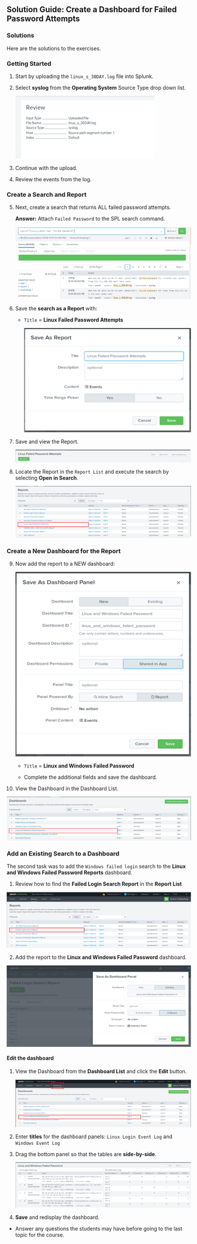 ## Solution Guide: Create a Dashboard for Failed Password Attempts

### Solutions

Here are the solutions to the exercises.

### Getting Started

1. Start by uploading the `linux_s_30DAY.log` file into Splunk. 

2. Select **syslog** from the **Operating System** Source Type drop down list.

     ![Images/linux-30Day-upload.png](Images/linux-30Day-upload.png)

3. Continue with the upload.

4. Review the events from the log.

### Create a Search and Report

5. Next, create a search that returns ALL failed password attempts.

     **Answer:** Attach `Failed Password` to the SPL search command.

      ![Images/failed-password-attempts.png](Images/failed-password-attempts.png)

6. Save the **search as a Report** with:
 
    * `Title` = **Linux Failed Password Attempts**    
               
      ![Images/failed-password-attempts-1.png](Images/failed-password-attempts-1.png)


7. Save and view the Report.

     ![Images/failed-password-attempts-2.png](Images/failed-password-attempts-2.png)

8.  Locate the Report in the `Report List` and execute the search by selecting **Open in Search**. 

     ![Images/failed-password-attempts-3.png](Images/failed-password-attempts-3.png)

### Create a New Dashboard for the Report
 
9. Now add the report to a NEW dashboard:

     ![Images/failed-password-attempts-4.png](Images/failed-password-attempts-4.png)
 
     * `Title` = **Linux and Windows Failed Password**

     * Complete the additional fields and save the dashboard.

10. View the Dashboard in the Dashboard List. 

   ![Images/failed-password-attempts-5.png](Images/failed-password-attempts-5.png)


### Add an Existing Search to a Dashboard

The second task was to add the `Windows failed login` search to the **Linux and Windows Failed Password Reports** dashboard.

1.  Review how to find the **Failed Login Search Report** in the **Report List**

   ![Images/failed-login-save-as-report-4.png](Images/failed-login-save-as-report-4.png)


2. Add the report to the **Linux and Windows Failed Password** dashboard.

 ![Images/failed-password-attempts-6.png](Images/failed-password-attempts-6.png)


#### Edit the dashboard 

1. View the Dashboard from the **Dashboard List** and click the **Edit** button. 

   ![Images/failed-password-dashboard.png](Images/failed-password-dashboard.png)  


2. Enter **titles** for the dashboard panels: `Linux Login Event Log` and `Windows Event Log`

3. Drag the bottom panel so that the tables are **side-by-side**.

    ![Images/failed-password-attempts-9.png](Images/failed-password-attempts-9.png) 

4. **Save** and redisplay the dashboard.
  
* Answer any questions the students may have before going to the last topic for the course. 

